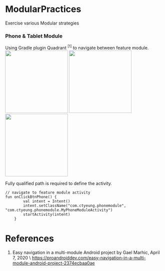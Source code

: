 # ModularPractices
Exercise various Modular strategies

### Phone & Tablet Module

Using Gradle plugin Quadrant <sup>[1]</sup> to navigate between feature module. \
<img width="200" src="https://user-images.githubusercontent.com/1282659/102001388-76845d80-3cb7-11eb-8406-6646d3b0325a.png">
 <img width="200" src="https://user-images.githubusercontent.com/1282659/102001391-78e6b780-3cb7-11eb-8847-2b5068bfe811.png"> <img width="200" src="https://user-images.githubusercontent.com/1282659/102001393-7a17e480-3cb7-11eb-9403-311ff3c357ac.png">

Fully qualified path is required to define the activity.

```
// navigate to feature module activity
fun onClickBtnPhone() {
        val intent = Intent()
        intent.setClassName("com.ctyeung.phonemodule", "com.ctyeung.phonemodule.MyPhoneModuleActivity")
        startActivity(intent)
    }
```

# References

1. Easy navigation in a multi-module Android project by Gael Marhic, April 7, 2020 \ 
https://proandroiddev.com/easy-navigation-in-a-multi-module-android-project-2374ecbaa0ae
